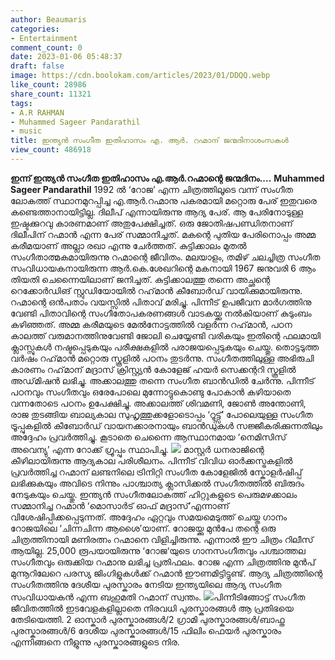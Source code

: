 ```yaml
---
author: Beaumaris
categories:
- Entertainment
comment_count: 0
date: 2023-01-06 05:48:37
draft: false
image: https://cdn.boolokam.com/articles/2023/01/DDQQ.webp
like_count: 28986
share_count: 11321
tags:
- A.R RAHMAN
- Muhammed Sageer Pandarathil
- music
title: ഇന്ത്യൻ സംഗീത ഇതിഹാസം എ. ആർ. റഹ്മാന് ജന്മദിനാശംസകൾ
view_count: 486918
---
```


**ഇന്ന് ഇന്ത്യൻ സംഗീത ഇതിഹാസം എ.ആർ.റഹ്മാന്റെ ജന്മദിനം....** **Muhammed Sageer Pandarathil** 1992 ൽ ‘റോജ’ എന്ന ചിത്രത്തിലൂടെ വന്ന് സംഗീത ലോകത്ത് സ്ഥാനമുറപ്പിച്ച എ.ആർ.റഹ്മാനു പകരമായി മറ്റൊരു പേര് ഇതുവരെ കണ്ടെത്താനായിട്ടില്ല. ദിലീപ് എന്നായിരുന്നു ആദ്യ പേര്. ‍ആ പേരിനോടുള്ള ഇഷ്ടക്കുറവു കാരണമാണ് അതുപേക്ഷിച്ചത്. ഒരു ജോതിഷപണ്ഡിതനാണ് ദിലീപിന് റഹ്മാൻ എന്ന പേര് സമ്മാനിച്ചത്. മകന്റെ പുതിയ പേരിനൊപ്പം അമ്മ കരീമയാണ് അല്ലാ രഖാ എന്നു ചേർത്തത്. കുട്ടിക്കാലം മുതൽ സംഗീതാത്മകമായിരുന്നു റഹ്മാന്റെ ജീവിതം‌. മലയാളം, തമിഴ് ചലച്ചിത്ര സംഗീത സംവിധായകനായിരുന്ന ആർ.കെ.ശേഖറിന്റെ മകനായി 1967 ജനുവരി 6 ആം തിയതി ചെന്നൈയിലാണ് ജനിച്ചത്. കുട്ടിക്കാലത്തു തന്നെ അച്ഛന്റെ റെക്കോർഡിങ് സ്റ്റുഡിയോയിൽ റഹ്‌മാൻ കീബോർഡ് വായിക്കുമായിരുന്നു. റഹ്മാന്റെ ഒൻപതാം വയസ്സിൽ പിതാവ് മരിച്ചു. പിന്നീട് ഉപജീവന മാർഗത്തിനു വേണ്ടി പിതാവിന്റെ സംഗീതോപകരണങ്ങൾ വാടകയ്ക്കു നൽകിയാണ്‌ കുടുംബം കഴിഞ്ഞത്. അമ്മ കരീമയുടെ മേൽനോട്ടത്തിൽ വളർന്ന റഹ്‌മാൻ, പഠന കാലത്ത് വരുമാനത്തിനുവേണ്ടി ജോലി ചെയ്യേണ്ടി വരികയും ഇതിന്റെ ഫലമായി ക്ലാസ്സുകൾ നഷ്ടപ്പെടുകയും പരീക്ഷകളിൽ പരാജയപ്പെടുകയും ചെയ്തു. തൊട്ടടുത്ത വർഷം റഹ്‌മാൻ മറ്റൊരു സ്കൂളിൽ പഠനം തുടർന്നു. സംഗീതത്തിലുള്ള അഭിരുചി കാരണം റഹ്‌മാന് മദ്രാസ് ക്രിസ്റ്റ്യൻ കോളേജ് ഹയർ സെക്കന്ററി സ്കൂളിൽ അഡ്‌മിഷൻ ലഭിച്ചു. അക്കാലത്തു തന്നെ സംഗീത ബാൻഡിൽ ചേർന്നു. പിന്നീട് പഠനവും സംഗീതവും ഒരേപോലെ മുന്നോട്ടുകൊണ്ടു പോകാൻ കഴിയാതെ വന്നതോടെ പഠനം ഉപേക്ഷിച്ചു. അക്കാലത്ത് ശിവമണി, ജോൺ അന്തോണി, രാജ തുടങ്ങിയ ബാല്യകാല സുഹൃത്തുക്കളോടൊപ്പം ‘റൂട്ട്സ്’ പോലെയുള്ള സംഗീത ട്രൂപ്പുകളിൽ കീബോർഡ് വായനക്കാരനായും ബാൻഡുകൾ സജ്ജീകരിക്കുന്നതിലും അദ്ദേഹം പ്രവർത്തിച്ചു. കൂടാതെ ചെന്നൈ ആസ്ഥാനമായ ‘നെമിസിസ് അവെന്യു’ എന്ന റോക്ക് ഗ്രൂപ്പും സ്ഥാപിച്ചു. ![](https://cdn.boolokam.com/articles/2023/01/DDQQ.webp) മാസ്റ്റർ ധനരാജിന്റെ കീഴിലായിരുന്നു ആദ്യകാല പരിശീലനം. പിന്നീട് വിവിധ ഓർക്കസ്ട്രകളിൽ പ്രവർത്തിച്ച റഹ്മാന് ലണ്ടനിലെ ട്രിനിറ്റി സംഗീത കോളേജിൽ സ്കോളർഷിപ്പ് ലഭിക്കുകയും അവിടെ നിന്നും പാശ്ചാത്യ ക്ലാസിക്കൽ സംഗീതത്തിൽ ബിരുദം നേടുകയും ചെയ്തു. ഇന്ത്യൻ സംഗീതലോകത്ത് ഹിറ്റുകളുടെ പെരുമഴക്കാലം സമ്മാനിച്ച റഹ്മാൻ ‘മൊസാർട് ഓഫ് മദ്രാസ്’എന്നാണ് വിശേഷിപ്പിക്കപ്പെടുന്നത്. അദ്ദേഹം ഏറ്റവും സമയമെടുത്ത് ചെയ്ത ഗാനം റോജയിലെ ‘ചിന്നചിന്ന ആശൈ’യാണ്. റോജയ്ക്കു മുൻപേ തന്റെ ഒരു ചിത്രത്തിനായി മണിരത്നം റഹ്മാനെ വിളിച്ചിരുന്നു. എന്നാൽ ഈ ചിത്രം റിലീസ് ആയില്ല. 25,000 രൂപയായിരുന്നു ‘റോജ‘യുടെ ഗാനസംഗീതവും പശ്ചാത്തല സംഗീതവും ഒരുക്കിയ റഹ്മാനു ലഭിച്ച പ്രതിഫലം. റോജ എന്ന ചിത്രത്തിനു മുൻപ് മുന്നൂറിലേറെ പരസ്യ ജിംഗിളുകൾക്ക് റഹ്മാൻ ഈണമിട്ടിട്ടുണ്ട്. ആദ്യ ചിത്രത്തിന്റെ സംഗീതത്തിനു ദേശീയ പുരസ്കാരം നേടിയ ഇന്ത്യയിലെ ആദ്യ സംഗീത സംവിധായകൻ എന്ന ബഹുമതി റഹ്മാന് സ്വന്തം. ![](https://cdn.boolokam.com/articles/2023/01/DQDQD-1.jpg)പിന്നീടിങ്ങോട്ട് സംഗീത ജീവിതത്തിൽ ഇടവേളകളില്ലാതെ നിരവധി പുരസ്കാരങ്ങൾ ആ പ്രതിഭയെ തേടിയെത്തി. 2 ഓസ്കാർ പുരസ്കാരങ്ങൾ/2 ഗ്രാമി പുരസ്കാരങ്ങൾ/ബാഫ്ത പുരസ്കാരങ്ങൾ/6 ദേശീയ പുരസ്കാരങ്ങൾ/15 ഫിലിം ഫെയർ പുരസ്കാരം എന്നിങ്ങനെ നീളുന്നു പുരസ്കാരങ്ങളുടെ നിര.